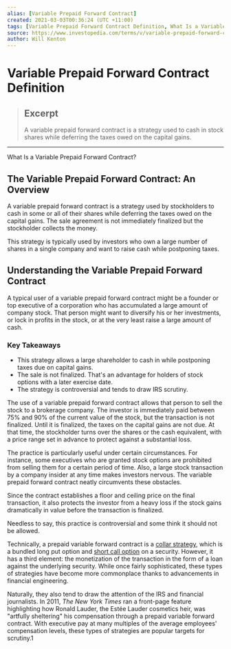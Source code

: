 ```yaml
---
alias: [Variable Prepaid Forward Contract]
created: 2021-03-03T00:36:24 (UTC +11:00)
tags: [Variable Prepaid Forward Contract Definition, What Is a Variable Prepaid Forward Contract?]
source: https://www.investopedia.com/terms/v/variable-prepaid-forward-contracts.asp
author: Will Kenton
---
```


# Variable Prepaid Forward Contract Definition

> ## Excerpt
> A variable prepaid forward contract is a strategy used to cash in stock shares while deferring the taxes owed on the capital gains.

---

What Is a Variable Prepaid Forward Contract?
## The Variable Prepaid Forward Contract: An Overview

A variable prepaid forward contract is a strategy used by stockholders to cash in some or all of their shares while deferring the taxes owed on the capital gains. The sale agreement is not immediately finalized but the stockholder collects the money.

This strategy is typically used by investors who own a large number of shares in a single company and want to raise cash while postponing taxes.

## Understanding the Variable Prepaid Forward Contract

A typical user of a variable prepaid forward contract might be a founder or top executive of a corporation who has accumulated a large amount of company stock. That person might want to diversify his or her investments, or lock in profits in the stock, or at the very least raise a large amount of cash.

### Key Takeaways

-   This strategy allows a large shareholder to cash in while postponing taxes due on capital gains.
-   The sale is not finalized. That's an advantage for holders of stock options with a later exercise date.
-   The strategy is controversial and tends to draw IRS scrutiny.

The use of a variable prepaid forward contract allows that person to sell the stock to a brokerage company. The investor is immediately paid between 75% and 90% of the current value of the stock, but the transaction is not finalized. Until it is finalized, the taxes on the capital gains are not due. At that time, the stockholder turns over the shares or the cash equivalent, with a price range set in advance to protect against a substantial loss.

The practice is particularly useful under certain circumstances. For instance, some executives who are granted stock options are prohibited from selling them for a certain period of time. Also, a large stock transaction by a company insider at any time makes investors nervous. The variable prepaid forward contract neatly circumvents these obstacles.

Since the contract establishes a floor and ceiling price on the final transaction, it also protects the investor from a heavy loss if the stock gains dramatically in value before the transaction is finalized.

Needless to say, this practice is controversial and some think it should not be allowed.

Technically, a prepaid variable forward contract is a [collar strategy](https://www.investopedia.com/terms/c/collar.asp), which is a bundled long put option and [short call option](https://www.investopedia.com/terms/s/short-call.asp) on a security. However, it has a third element: the monetization of the transaction in the form of a loan against the underlying security. While once fairly sophisticated, these types of strategies have become more commonplace thanks to advancements in financial engineering.

Naturally, they also tend to draw the attention of the IRS and financial journalists. In 2011, _The New York Times_ ran a front-page feature highlighting how Ronald Lauder, the Estée Lauder cosmetics heir, was "artfully sheltering" his compensation through a prepaid variable forward contract. With executive pay at many multiples of the average employees' compensation levels, these types of strategies are popular targets for scrutiny.1
